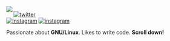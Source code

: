<img align="left" src="https://orhun.dev/img/crow.png">

[![twitter](https://img.shields.io/badge/-@justalghamdi-313131?style=flat-square&labelColor=313131&logo=twitter&logoColor=white&color=313131)](https://twitter.com/justalghamdi)  
[![instagram](https://img.shields.io/badge/-@justalghamdi-313131?style=flat-square&labelColor=313131&logo=Instagram&logoColor=white&color=313131)](https://www.instagram.com/justalghamdi)
[![instagram](https://img.shields.io/badge/-@justalghamdi-313131?style=flat-square&labelColor=313131&logo=Github&logoColor=white&color=313131)](https://www.github.com/justalghamdi)

Passionate about **GNU/Linux**. Likes to write code. **Scroll down!**
